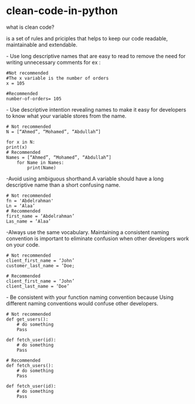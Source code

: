 # clean-code-in-python
<p>
what is clean code?
</p>
<p>
is a set of rules and priciples that helps to keep our code readable, maintainable and extendable.
</p>
<p>
- Use long descriptive names that are easy to read to remove the need for writing unnecessary comments
for ex :
</p>

```
#Not recommended
#The x variable is the number of orders
x = 105

#Recommended 
number-of-orders= 105
```

<p>
- Use descriptive intention revealing names to make it easy for developers to know what your variable stores from the name.
</p>

```
# Not recommended
N = [“Ahmed”, “Mohamed”, “Abdullah”]

for x in N:
print(x)
# Recommended
Names = [“Ahmed”, “Mohamed”, “Abdullah”]
    for Name in Names:
        print(Name)

```

<p>
-Avoid using ambiguous shorthand.A variable should have a long descriptive name than a short confusing name.
</p>

```
# Not recommended
fn = 'Abdelrahman'
Ln = ‘Alaa’
# Recommended
first_name = ‘Abdelrahman’
Las_name = ‘Alaa’
```

<p>
-Always use the same vocabulary. Maintaining a consistent naming convention is important to eliminate confusion when other developers work on your code.
</p>

```
# Not recommended
client_first_name = ‘John’
customer_last_name = ‘Doe;

# Recommended
client_first_name = ‘John’
client_last_name = ‘Doe’

```

<p>
- Be consistent with your function naming convention because Using different naming conventions would confuse other developers.
</p>

```
# Not recommended
def get_users(): 
    # do something
    Pass

def fetch_user(id): 
    # do something
    Pass

# Recommended
def fetch_users(): 
    # do something
    Pass

def fetch_user(id): 
    # do something
    Pass
```
